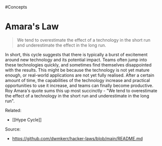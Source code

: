#Concepts 

# Amara's Law

> We tend to overestimate the effect of a technology in the short run and underestimate the effect in the long run.

In short, this cycle suggests that there is typically a burst of excitement around new technology and its potential impact. Teams often jump into these technologies quickly, and sometimes find themselves disappointed with the results. This might be because the technology is not yet mature enough, or real-world applications are not yet fully realised. After a certain amount of time, the capabilities of the technology increase and practical opportunities to use it increase, and teams can finally become productive. Roy Amara's quote sums this up most succinctly - "We tend to overestimate the effect of a technology in the short run and underestimate in the long run".


Related:
- [[Hype Cycle]]

Source:
- https://github.com/dwmkerr/hacker-laws/blob/main/README.md